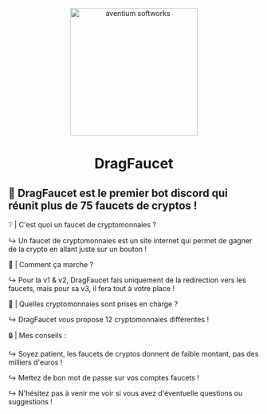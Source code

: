<p align="center"><img src="https://zupimages.net/up/20/37/3g58.jpg" width="256px" height="256px" alt="aventium softworks"></p>
<h1 align="center">DragFaucet</h1>


## 📀 DragFaucet est le premier bot discord qui réunit plus de 75 faucets de cryptos !

❔ | C'est quoi un faucet de cryptomonnaies ? 

↪ Un faucet de cryptomonnaies est un site internet qui permet de gagner de la crypto en allant juste sur un bouton !

🔰 | Comment ça marche ?

↪ Pour la v1 & v2, DragFaucet fais uniquement de la redirection vers les faucets, mais pour sa v3, il fera tout à votre place !

💱 | Quelles cryptomonnaies sont prises en charge ?

↪ DragFaucet vous propose 12 cryptomonnaies différentes !

🔒 | Mes conseils :

↪  Soyez patient, les faucets de cryptos donnent de faible montant, pas des milliers d'euros !

↪ Mettez de bon mot de passe sur vos comptes faucets !

↪ N'hésitez pas à venir me voir si vous avez d'éventuelle questions ou suggestions !
